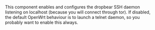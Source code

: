 This component enables and configures the dropbear SSH daemon listening on localhost (because you will connect through tor).
If disabled, the default OpenWrt behaviour is to launch a telnet daemon, so you probably want to enable this always.
